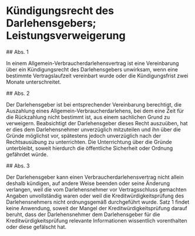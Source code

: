 # Kündigungsrecht des Darlehensgebers; Leistungsverweigerung



\#\# Abs. 1

 In einem Allgemein\-Verbraucherdarlehensvertrag ist eine Vereinbarung über ein Kündigungsrecht des Darlehensgebers unwirksam, wenn eine bestimmte Vertragslaufzeit vereinbart wurde oder die Kündigungsfrist zwei Monate unterschreitet.

\#\# Abs. 2

 Der Darlehensgeber ist bei entsprechender Vereinbarung berechtigt, die Auszahlung eines Allgemein\-Verbraucherdarlehens, bei dem eine Zeit für die Rückzahlung nicht bestimmt ist, aus einem sachlichen Grund zu verweigern. Beabsichtigt der Darlehensgeber dieses Recht auszuüben, hat er dies dem Darlehensnehmer unverzüglich mitzuteilen und ihn über die Gründe möglichst vor, spätestens jedoch unverzüglich nach der Rechtsausübung zu unterrichten. Die Unterrichtung über die Gründe unterbleibt, soweit hierdurch die öffentliche Sicherheit oder Ordnung gefährdet würde.

\#\# Abs. 3

 Der Darlehensgeber kann einen Verbraucherdarlehensvertrag nicht allein deshalb kündigen, auf andere Weise beenden oder seine Änderung verlangen, weil die vom Darlehensnehmer vor Vertragsschluss gemachten Angaben unvollständig waren oder weil die Kreditwürdigkeitsprüfung des Darlehensnehmers nicht ordnungsgemäß durchgeführt wurde. Satz 1 findet keine Anwendung, soweit der Mangel der Kreditwürdigkeitsprüfung darauf beruht, dass der Darlehensnehmer dem Darlehensgeber für die Kreditwürdigkeitsprüfung relevante Informationen wissentlich vorenthalten oder diese gefälscht hat. 

